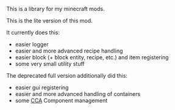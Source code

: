 This is a library for my minecraft mods.

This is the lite version of this mod.

It currently does this:
- easier logger
- easier and more advanced recipe handling
- easier block (+ block entity, recipe, etc.) and item registering
- some very small utility stuff

The deprecated full version additionally did this:
- easier gui registering
- easier and more advanced handling of containers
- some [CCA](https://github.com/OnyxStudios/Cardinal-Components-API) Component management
